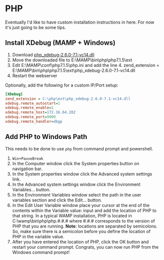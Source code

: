 # PHP

Eventually I'd like to have custom installation instructions in here.  For now it's just going to be some tips.

## Install XDebug (MAMP + Windows)

1. Download [php_xdebug-2.6.0-7.1-vc14.dll](http://xdebug.org/files/php_xdebug-2.6.0-7.1-vc14.dll)
2. Move the downloaded file to E:\MAMP\bin\php\php7.1.5\ext
3. Edit E:\MAMP\conf\php7.1.5\php.ini and add the line
	4. zend_extension = E:\MAMP\bin\php\php7.1.5\ext\php_xdebug-2.6.0-7.1-vc14.dll
5. Restart the webserver

Optionally, add the following for a custom IP/Port setup:

```ini
[XDebug]
zend_extension = C:\php\ext\php_xdebug-2.6.0-7.1-vc14.dll
xdebug.remote_autostart=1
xdebug.remote_enable=1
xdebug.remote_host=172.16.64.202
xdebug.remote_port=9000
xdebug.remote_handler=dbgp
```

## Add PHP to Windows Path

This needs to be done to use `php` from command prompt and powershell.

1. `Win+PauseBreak`
2. In the Computer window click the System properties button on navigation bar.
3. In the System properties window click the Advanced system settings link.
4. In the Advanced system settings window click the Environment Variables… button.
5. In the Environment Variables window select the path in the user variables section and click the Edit… button.
6. In the Edit User Variable window place your cursor at the end of the contents within the Variable value: input and add the location of PHP to that string. In a typical WAMP installation, PHP is located in C:\wamp\bin\php\php.#.#.# where #.#.# corresponds to the version of PHP that you are running. **Note**: locations are separated by semicolons. So, make sure there is a semicolon before you define the location of PHP in the variable value.
7. After you have entered the location of PHP, click the OK button and restart your command prompt. Congrats, you can now run PHP from the Windows command prompt!

